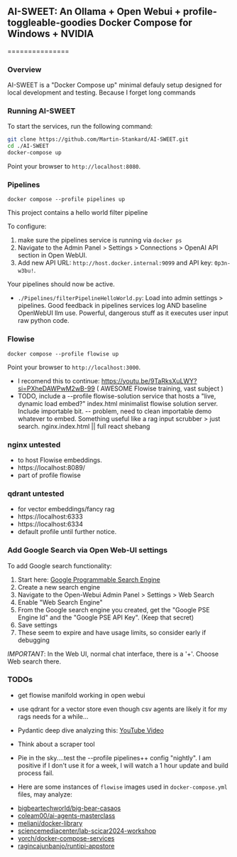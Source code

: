 ## AI-SWEET: An Ollama + Open Webui + profile-toggleable-goodies Docker Compose for Windows + NVIDIA 
===============

### Overview

AI-SWEET is a "Docker Compose up" minimal defauly setup designed for local development and testing. Because I forget long commands 

### Running AI-SWEET

To start the services, run the following command:
```bash
git clone https://github.com/Martin-Stankard/AI-SWEET.git
cd ./AI-SWEET
docker-compose up
```
Point your browser to `http://localhost:8080`.

### Pipelines

```docker compose --profile pipelines up```

This project contains a hello world filter pipeline 

To configure:
1. make sure the pipelines service is running via ```docker ps```
1. Navigate to the Admin Panel > Settings > Connections > OpenAI API section in Open WebUI.
2. Add new API URL: `http://host.docker.internal:9099` and API key: `0p3n-w3bu!`.

Your pipelines should now be active.
- `./Pipelines/filterPipelineHelloWorld.py`: Load into admin settings > pipelines. Good feedback in pipelines services log AND baseline OpenWebUI llm use. Powerful, dangerous stuff as it executes user input raw python code.

### Flowise

```docker compose --profile flowise up```

Point your browser to `http://localhost:3000`. 
- I recomend this to continue: https://youtu.be/9TaRksXuLWY?si=PXheDAWPwM2wB-99 ( AWESOME Flowise training, vast subject )
- TODO, include a --profile flowise-solution service that hosts a "live, dynamic load embed?" index.html minimalist flowise solution server. Include importable bit.
-- problem, need to clean importable demo whatever to embed. Something useful like a rag input scrubber > just search. nginx.index.html || full react shebang

### nginx untested
 - to host Flowise embeddings. 
 - https://localhost:8089/
 - part of profile flowise   

### qdrant untested
 - for vector embeddings/fancy rag
 - https://localhost:6333
 - https://localhost:6334
 - default profile until further notice.

### Add Google Search via Open Web-UI settings

To add Google search functionality:
1. Start here: [Google Programmable Search Engine](https://programmablesearchengine.google.com/about/)
2. Create a new search engine
3. Navigate to the Open-Webui Admin Panel > Settings > Web Search
4. Enable "Web Search Engine"
5. From the Google search engine you created, get the "Google PSE Engine Id" and the "Google PSE API Key". (Keep that secret)
6. Save settings
7. These seem to expire and have usage limits, so consider early if debugging

*IMPORTANT*: In the Web UI, normal chat interface, there is a '+'. Choose Web search there.

### TODOs

* get flowise manifold working in open webui
* use qdrant for a vector store even though csv agents are likely it for my rags needs for a while...
* Pydantic deep dive analyzing this: [YouTube Video](https://youtu.be/pC17ge_2n0Q?si=vzgZlxL1x-60r5MY)
* Think about a scraper tool
* Pie in the sky....test the --profile pipelines++ config "nightly". I am positive if I don't use it for a week, I will watch a 1 hour update and build process fail.

* Here are some instances of `flowise` images used in `docker-compose.yml` files, may analyze:

- [bigbeartechworld/big-bear-casaos](https://github.com/bigbeartechworld/big-bear-casaos/blob/2e0f6b31759f81d075feddec71127d6a5c77c030/Apps/flowise/docker-compose.yml#L1-L87)
- [coleam00/ai-agents-masterclass](https://github.com/coleam00/ai-agents-masterclass/blob/f1c4ef0911ec005b7e09f1805e4aea212386864f/local-ai-packaged/docker-compose.yml#L1-L102)
- [meliani/docker-library](https://github.com/meliani/docker-library/blob/a0cad113993b71f533e65c88d2e534e1cee3814d/apps/flowise/docker-compose.yml#L1-L26)
- [sciencemediacenter/lab-scicar2024-workshop](https://github.com/sciencemediacenter/lab-scicar2024-workshop/blob/4e40ca2c53c602b6a764f31fc9d372c9f0abe306/examples/flowise/docker-compose.yml#L1-L36)
- [yorch/docker-compose-services](https://github.com/yorch/docker-compose-services/blob/78b0e5d45dd9332f4a687392b034a32a6b747341/flowise/docker-compose.yml#L1-L53)
- [ragincajunbanjo/runtipi-appstore](https://github.com/ragincajunbanjo/runtipi-appstore/blob/1cf3d0f10109e2c18c4b5b59fe47d80a8f347f64/apps/flowise/docker-compose.yml#L1-L53)

